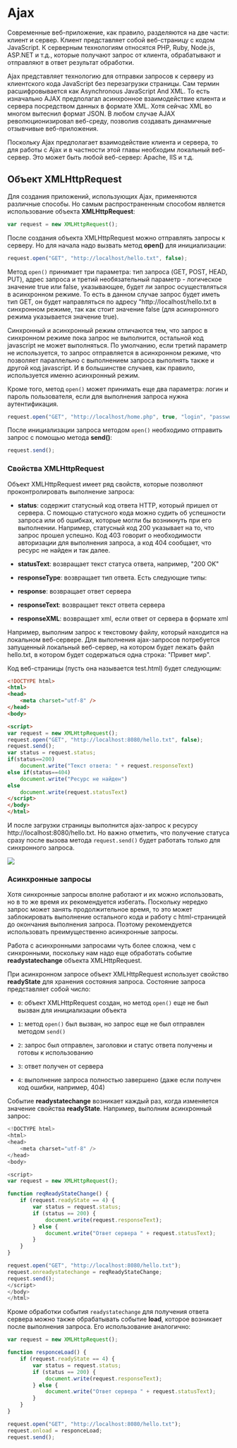 # Ajax

Современные веб-приложение, как правило, разделяются на две части: клиент и сервер. Клиент представляет собой веб-страницу с кодом 
JavaScript. К серверным технологиям относятся PHP, Ruby, Node.js, ASP.NET и т.д., которые получают запрос от клиента, обрабатывают и отправляют в ответ результат обработки.

Ajax представляет технологию для отправки запросов к серверу из клиентского кода JavaScript без перезагрузки страницы. Сам термин расшифровывается 
как Asynchronous JavaScript And XML. То есть изначально AJAX предполагал асинхронное взаимодействие клиента и сервера посредством данных в формате XML. 
Хотя сейчас XML во многом вытеснил формат JSON. В любом случае AJAX революционизировал веб-среду, позволив создавать динамичные отзывчивые веб-приложения.

Поскольку Ajax предполагает взаимодействие клиента и сервера, то для работы с Ajax и в частности этой главы необходим локальный веб-сервер. Это 
может быть любой веб-сервер: Apache, IIS и т.д.

## Объект XMLHttpRequest

Для создания приложений, использующих Ajax, применяются различные способы. Но самым распространенным способом является использование объекта 
**XMLHttpRequest**:

```js
var request = new XMLHttpRequest();
```

После создания объекта XMLHttpRequest можно отправлять запросы к серверу. Но для начала надо вызвать метод **open()** для 
инициализации:

```js
request.open("GET", "http://localhost/hello.txt", false);
```

Метод `open()` принимает три параметра: тип запроса (GET, POST, HEAD, PUT), адрес запроса и третий необязательный параметр - логическое значение true или false, 
указывающее, будет ли запрос осуществляться в асинхронном режиме. То есть в данном случае запрос будет иметь тип GET, он будет направляться по адресу 
"http://localhost/hello.txt в синхронном режиме, так как стоит значение false (для асинхронного режима указывается значение true).

Синхронный и асинхронный режим отличаются тем, что запрос в синхронном режиме пока запрос не выполнится, остальной код javascript не может выполняться. 
По умолчанию, если третий параметр не используется, то запрос отправляется в асинхронном режиме, что позволяет параллельно с выполнением запроса выполнять также и другой код javascript. 
И в большинстве случаев, как правило, используется именно асинхронный режим.

Кроме того, метод `open()` может принимать еще два параметра: логин и пароль пользователя, если для выполнения запроса нужна аутентификация.

```js
request.open("GET", "http://localhost/home.php", true, "login", "password");
```

После инициализации запроса методом `open()` необходимо отправить запрос с помощью метода **send()**:

```js
request.send();
```

### Свойства XMLHttpRequest

Объект XMLHttpRequest имеет ряд свойств, которые позволяют проконтролировать выполнение запроса:

- **status**: содержит статусный код ответа HTTP, который пришел от сервера. С помощью статусного кода можно судить об успешности запроса или об ошибках, которые могли бы возникнуть при его 
выполнении. Например, статусный код 200 указывает на то, что запрос прошел успешно. Код 403 говорит о необходимости авторизации для выполнения запроса, 
а код 404 сообщает, что ресурс не найден и так далее.

- **statusText**: возвращает текст статуса ответа, например, "200 OK"

- **responseType**: возвращает тип ответа. Есть следующие типы:

- **response**: возвращает ответ сервера

- **responseText**: возвращает текст ответа сервера

- **responseXML**: возвращает xml, если ответ от сервера в формате xml

Например, выполним запрос к текстовому файлу, который находится на локальном веб-сервере. Для выполнения ajax-запросов потребуется запущенный 
локальный веб-сервер, на котором будет лежать файл hello.txt, в котором будет содержаться одна строка: "Привет мир".

Код веб-страницы (пусть она называется test.html) будет следующим:

```html
<!DOCTYPE html>
<html>
<head>
	<meta charset="utf-8" />
</head>
<body>

<script>
var request = new XMLHttpRequest();
request.open("GET", "http://localhost:8080/hello.txt", false);
request.send();
var status = request.status;
if(status==200)
	document.write("Текст ответа: " + request.responseText)
else if(status==404)
	document.write("Ресурс не найден")
else
	document.write(request.statusText)
</script>
</body>
</html>
```

И после загрузки страницы выполнится ajax-запрос к ресурсу http://localhost:8080/hello.txt. Но важно отметить, что получение статуса сразу после вызова метода `request.send()` будет работать только для синхронного запроса.

![](https://metanit.com/web/javascript/pics/xmlhttprequest.png)

### Асинхронные запросы

Хотя синхронные запросы вполне работают и их можно использовать, но в то же время их рекомендуется избегать. Поскольку 
нередко запрос может занять продолжительное время, то это может заблокировать выполнение остального кода и работу с html-страницей до окончания выполнения запроса. 
Поэтому рекомендуется использовать преимущественно асинхронные запросы.

Работа с асинхронными запросами чуть более сложна, чем с синхронными, поскольку нам надо еще обработать событие **readystatechange** 
объекта XMLHttpRequest.

При асинхронном запросе объект XMLHttpRequest использует свойство **readyState** для хранения состояния запроса. Состояние запроса 
представляет собой число:

- `0`: объект XMLHttpRequest создан, но метод `open()` еще не был вызван для инициализации объекта

- `1`: метод `open()` был вызван, но запрос еще не был отправлен методом `send()`

- `2`: запрос был отправлен, заголовки и статус ответа получены и готовы к использованию

- `3`: ответ получен от сервера

- `4`: выполнение запроса полностью завершено (даже если получен код ошибки, например, 404)

Событие **readystatechange** возникает каждый раз, когда изменяется значение свойства **readyState**. Например, 
выполним асинхронный запрос:

```js
<!DOCTYPE html>
<html>
<head>
	<meta charset="utf-8" />
</head>
<body>

<script>
var request = new XMLHttpRequest();

function reqReadyStateChange() {
	if (request.readyState == 4) {
		var status = request.status;
		if (status == 200) {
			document.write(request.responseText);
		} else {
			document.write("Ответ сервера " + request.statusText);
		}
	}
}

request.open("GET", "http://localhost:8080/hello.txt");
request.onreadystatechange = reqReadyStateChange;
request.send();
</script>
</body>
</html>
```

Кроме обработки события `readystatechange` для получения ответа сервера можно также обрабатывать событие **load**, 
которое возникает после выполнения запроса. Его использование аналогично:

```js
var request = new XMLHttpRequest();

function responceLoad() {
	if (request.readyState == 4) {
		var status = request.status;
		if (status == 200) {
			document.write(request.responseText);
		} else {
			document.write("Ответ сервера " + request.statusText);
		}
	}
}

request.open("GET", "http://localhost:8080/hello.txt");
request.onload = responceLoad;
request.send();
```

